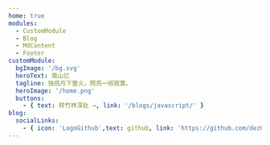 ```yaml
---
home: true
modules:
  - CustomModule
  - Blog
  - MdContent
  - Footer
customModule:
  bgImage: '/bg.svg'
  heroText: 南山忆
  tagline: 独揽月下萤火，照亮一纸寂寞。 
  heroImage: '/home.png'
  buttons:
    - { text: 转竹林深处 →, link: '/blogs/javascript/' }
blog:
  socialLinks:
    - { icon: 'LogoGithub',text: github, link: 'https://github.com/dez0514' }
---
```


<!-- ## 快速开始

**npx**

```bash
# 初始化，并选择 2.x
npx @vuepress-reco/theme-cli init
```

**npm**

```bash
# 初始化，并选择 2.x
npm install @vuepress-reco/theme-cli@1.0.7 -g
theme-cli init
```

**yarn**

```bash
# 初始化，并选择 2.x
yarn global add @vuepress-reco/theme-cli@1.0.7
theme-cli init
``` -->
